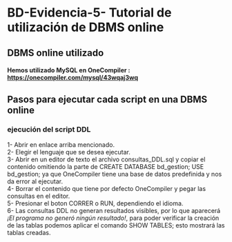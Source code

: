 # BD-Evidencia-5- Tutorial de utilización de DBMS online

## DBMS online utilizado 
#### Hemos utilizado **MySQL** en OneCompiler : https://onecompiler.com/mysql/43wqaj3wq

## Pasos para ejecutar cada script en una DBMS online
### ejecución del script DDL
1- Abrir en enlace arriba mencionado.  
2- Elegir el lenguaje que se desea ejecutar.  
3- Abrir en un editor de texto el archivo consultas_DDL.sql y copiar el contenido omitiendo la parte de CREATE DATABASE bd_gestion;
USE bd_gestion; ya que OneCompiler tiene una base de datos predefinida y nos da error al ejecutar.  
4- Borrar el contenido que tiene por defecto OneCompiler y pegar las consultas en el editor.  
5- Presionar el boton CORRER  o RUN, dependiendo el idioma.  
6- Las consultas DDL no generan resultados visibles, por lo que aparecerá *¡El programa no generó ningún resultado!*, para poder verificar la creación 
de las tablas podemos aplicar el comando SHOW TABLES; esto mostrará las tablas creadas.  

#
